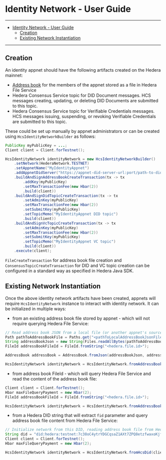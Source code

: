 # Identity Network - User Guide

---

- [Identity Network - User Guide](#identity-network---user-guide)
  - [Creation](#creation)
  - [Existing Network Instantiation](#existing-network-instantiation)

---

## Creation

An identity appnet should have the following artifacts created on the Hedera mainnet:

- [Address book][address-book] for the members of the appnet stored as a file in Hedera File Service
- Hedera Consensus Service topic for DID Document messages. HCS messages creating, updating, or deleting DID Documents are submitted to this topic.
- Hedera Consensus Service topic for Verifiable Credentials messages. HCS messages issuing, suspending, or revoking Verifiable Credentials are submitted to this topic.

These could be set up manually by appnet administrators or can be created using `HcsIdentityNetworkBuilder` as follows:

```java
PublicKey myPublicKey = ...;
Client client = Client.forTestnet();

HcsIdentityNetwork identityNetwork = new HcsIdentityNetworkBuilder()
    .setNetwork(HederaNetwork.TESTNET)
    .setAppnetName("MyIdentityAppnet")
    .addAppnetDidServer("https://appnet-did-server-url:port/path-to-did-api")
    .buildAndSignAddressBookCreateTransaction(tx -> tx
        .addKey(myPublicKey)
        .setMaxTransactionFee(new Hbar(2))
        .build(client))
    .buildAndSignDidTopicCreateTransaction(tx -> tx
        .setAdminKey(myPublicKey)
        .setMaxTransactionFee(new Hbar(2))
        .setSubmitKey(myPublicKey)
        .setTopicMemo("MyIdentityAppnet DID topic")
        .build(client))
    .buildAndSignVcTopicCreateTransaction(tx -> tx
        .setAdminKey(myPublicKey)
        .setMaxTransactionFee(new Hbar(2))
        .setSubmitKey(myPublicKey)
        .setTopicMemo("MyIdentityAppnet VC topic")
        .build(client))
    .execute(client);
```

`FileCreateTransaction` for address book file creation and `ConsensusTopicCreateTransaction` for DID and VC topic creation can be configured in a standard way as specified in Hedera Java SDK.

## Existing Network Instantiation

Once the above identity network artifacts have been created, appnets will require `HcsIdentityNetwork` instance to interact with identity network.
It can be initialized in multiple ways:

- from an existing address book file stored by appnet - which will not require querying Hedera File Service:

```java
// Read address book JSON from a local file (or another appnet's source)
Path pathToAddressBookFile = Paths.get("<pathToLocalAddressBookJsonFile.json>");
String addressBookJson = new String(Files.readAllBytes(pathToAddressBookFile), StandardCharsets.UTF_8);
FileId addressBookFileId = FileId.fromString("<hedera.file.id>");

AddressBook addressBook = AddressBook.fromJson(addressBookJson, addressBookFileId);

HcsIdentityNetwork identityNetwork = HcsIdentityNetwork.fromAddressBook(HederaNetwork.TESTNET, addressBook);
```

- from address book FileId - which will query Hedera File Service and read the content of the address book file:

```java
Client client = Client.forTestnet();
Hbar maxFileQueryPayment = new Hbar(2);
FileId addressBookFileId = FileId.fromString("<hedera.file.id>");

HcsIdentityNetwork identityNetwork = HcsIdentityNetwork.fromAddressBookFile(client, HederaNetwork.TESTNET, addressBookFileId, maxFileQueryPayment);
```

- from a Hedera DID string that will extract `fid` parameter and query address book file content from Hedera File Service:

```java
// Initialize network from this DID, reading address book file from Hedera File Service
String did = "did:hedera:testnet:7c38oC4ytrYDGCqsaZ1AXt7ZPQ8etzfwaxoKjfJNzfoc;hedera:testnet:fid=0.0.1";
Client client = Client.forTestnet();
Hbar maxFileQueryPayment = new Hbar(2);

HcsIdentityNetwork identityNetwork = HcsIdentityNetwork.fromHcsDid(client, HcsDid.fromString(did), maxFileQueryPayment);
```

[address-book]: https://github.com/hashgraph/did-method/blob/master/did-method-specification.md#appnet-address-book
